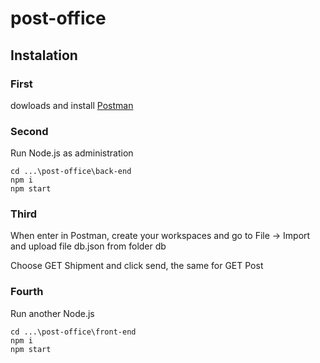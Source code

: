 # post-office

## Instalation

### First 
dowloads and install [Postman](https://www.postman.com/downloads/)

### Second
Run Node.js as administration
```
cd ...\post-office\back-end
npm i
npm start
```

### Third
When enter in Postman, create your workspaces and go to File -> Import and 
upload file db.json from folder db

Choose GET Shipment and click send, the same for GET Post 

### Fourth
Run another Node.js
```
cd ...\post-office\front-end
npm i
npm start
```